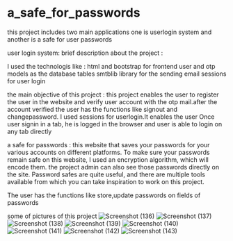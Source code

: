 # a_safe_for_passwords
this project includes two main applications one is userlogin system and another is a safe for user passwords

user login system:
brief description about the project :

I used the technologis like :
html and bootstrap for frontend
user and otp models as the database tables
smtblib library for the sending email
sessions for user login

the main objective of this project :
this project enables the user to register the user in the website and verify user account with the otp mail.after the account
verified the user has the functions like signout and changepassword.
I used sessions for userlogin.It enables the user Once user signin in a tab, he is logged in the browser and user is able to login
on any tab directly

a safe for passwords :
this website that saves your passwords for your various accounts on different platforms. To make sure your passwords remain safe on this website, I used an encryption algorithm, which will encode them. the project admin can also see those passwords directly on the site. Password safes are quite useful, and there are multiple tools available from which you can take inspiration to work on this project. 

The user has the functions like store,update passwords on fields of passwords

some of pictures of this project
![Screenshot (136)](https://user-images.githubusercontent.com/104727432/225517795-7c593b8b-f233-49ea-8d33-ca1ca6b865c6.png)
![Screenshot (137)](https://user-images.githubusercontent.com/104727432/225517801-5d69282d-036c-46c1-912e-11287e040557.png)
![Screenshot (138)](https://user-images.githubusercontent.com/104727432/225517803-f24fcfbe-c2aa-42d8-b5c7-d575f764c705.png)
![Screenshot (139)](https://user-images.githubusercontent.com/104727432/225517808-950c36e3-2699-4c2e-809c-e51cd6cdbc35.png)
![Screenshot (140)](https://user-images.githubusercontent.com/104727432/225517809-a60d95d6-d7a9-417b-a6f3-12f39507a0cd.png)
![Screenshot (141)](https://user-images.githubusercontent.com/104727432/225517811-240ed461-03bb-4837-be98-8d9c4e94a293.png)
![Screenshot (142)](https://user-images.githubusercontent.com/104727432/225518252-a39cbfdd-ef87-4f9c-8d89-3b35c0fae554.png)
![Screenshot (143)](https://user-images.githubusercontent.com/104727432/225518257-6086436a-9320-4903-bf84-468aae885fb4.png)
